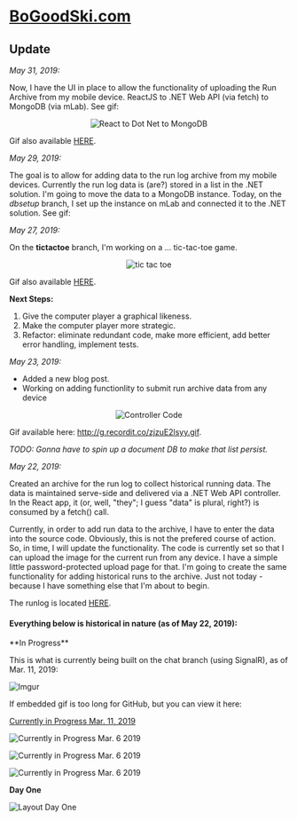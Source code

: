 
# [BoGoodSki.com](http://bogoodski.com "BoGoodSki.com")



<h2>Update</h2>

<p><i>May 31, 2019:</i></p>

<p>Now, I have the UI in place to allow the functionality of uploading the Run Archive from my mobile device.  ReactJS to .NET Web API (via fetch) to MongoDB (via mLab). See gif:</p>

<p align="center">
	<img src="http://g.recordit.co/11WSL3BzTB.gif" alt="React to Dot Net to MongoDB">
</p>

<p>Gif also available <a href="http://g.recordit.co/11WSL3BzTB.gif" target="_blank" rel="noreferrer noopener">HERE<a>.</p>



<p><i>May 29, 2019:</i></p>

<p>The goal is to allow for adding data to the run log archive from my mobile devices.  Currently the run log data is (are?) stored in a list in the .NET solution.  I'm going to move the data to a MongoDB instance. Today, on the <i>dbsetup</i> branch, I set up the instance on mLab and connected it to the .NET solution.  See gif:</p>





<p><i>May 27, 2019:</i></p>

<p>On the <b>tictactoe</b> branch, I'm working on a ... tic-tac-toe game.</p>
<p align="center">
	<img src="http://g.recordit.co/mutnfF18oH.gif" alt="tic tac toe">
</p>

<p>Gif also available <a href="http://g.recordit.co/mutnfF18oH.gif" target="_blank" rel="noreferrer noopener">HERE<a>.</p>
<p><b>Next Steps:</b></p>
<ol>
<li>Give the computer player a graphical likeness.</li>
<li>Make the computer player more strategic.</li>
<li>Refactor: eliminate redundant code, make more efficient, add better error handling, implement tests.</li>
</ol>


<p><i>May 23, 2019:</i></p>

<ul>
<li>Added a new blog post.</li>
<li>Working on adding functionlity to submit run archive data from any device</li>
</ul>
<p align="center">
	<img src="http://g.recordit.co/zjzuE2lsyy.gif" alt="Controller Code">
</p>
<p>Gif available here: <a href="http://g.recordit.co/zjzuE2lsyy.gif" target="_blank" rel="noreferrer noopener">http://g.recordit.co/zjzuE2lsyy.gif</a>.</p>
<p><i>TODO: Gonna have to spin up a document DB to make that list persist.</i></p>


<p><i>May 22, 2019:</i></p>

<p>Created an archive for the run log to collect historical running data.  The data is maintained serve-side and delivered via a .NET Web API controller.  In the React app, it (or, well, "they"; I guess "data" is plural, right?) is consumed by a fetch() call.</p>
<p>Currently, in order to add run data to the archive, I have to enter the data into the source code.  Obviously, this is not the prefered course of action.  So, in time, I will update the functionality.  The code is currently set so that I can upload the image for the current run from any device. I have a simple little password-protected upload page for that.  I'm going to create the same functionality for adding historical runs to the archive.  Just not today - because I have something else that I'm about to begin.</p>
<p>The runlog is located <a href="https://bogoodski2019.azurewebsites.net/runlog" rel="noopener noreferrer" target="_blank">HERE</a>.</p>









<h4>Everything below is historical in nature (as of May 22, 2019):</h4>
**In Progress** 







This is what is currently being built on the chat branch (using SignalR), as of Mar. 11, 2019:







![Imgur](https://i.imgur.com/0ov78tf.gif)






If embedded gif is too long for GitHub, but you can view it here: 





[Currently in Progress Mar. 11, 2019](https://i.imgur.com/0ov78tf.gif)







![Currently in Progress Mar. 6 2019](https://i.imgur.com/bXdU92y.jpg)



![Currently in Progress Mar. 6 2019](https://i.imgur.com/j1pxvIU.jpg)




![Currently in Progress Mar. 6 2019](https://i.imgur.com/U43fgAK.jpg)






**Day One**

![Layout Day One](https://media.giphy.com/media/1fgkWNXzRELdUOW6oG/giphy.gif "Layout - Day One")

